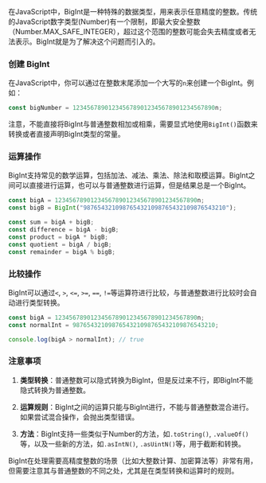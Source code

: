 在JavaScript中，BigInt是一种特殊的数据类型，用来表示任意精度的整数。传统的JavaScript数字类型(Number)有一个限制，即最大安全整数（Number.MAX_SAFE_INTEGER），超过这个范围的整数可能会失去精度或者无法表示。BigInt就是为了解决这个问题而引入的。

### 创建 BigInt

在JavaScript中，你可以通过在整数末尾添加一个大写的`n`来创建一个BigInt。例如：

```javascript
const bigNumber = 1234567890123456789012345678901234567890n;
```

注意，不能直接将BigInt与普通整数相加或相乘，需要显式地使用`BigInt()`函数来转换或者直接声明BigInt类型的常量。

### 运算操作

BigInt支持常见的数学运算，包括加法、减法、乘法、除法和取模运算。BigInt之间可以直接进行运算，也可以与普通整数进行运算，但是结果总是一个BigInt。

```javascript
const bigA = 1234567890123456789012345678901234567890n;
const bigB = BigInt("9876543210987654321098765432109876543210");

const sum = bigA + bigB;
const difference = bigA - bigB;
const product = bigA * bigB;
const quotient = bigA / bigB;
const remainder = bigA % bigB;
```

### 比较操作

BigInt可以通过`<`, `>`, `<=`, `>=`, `==`, `!=`等运算符进行比较，与普通整数进行比较时会自动进行类型转换。

```javascript
const bigA = 1234567890123456789012345678901234567890n;
const normalInt = 9876543210987654321098765432109876543210;

console.log(bigA > normalInt); // true
```

### 注意事项

1. **类型转换**：普通整数可以隐式转换为BigInt，但是反过来不行，即BigInt不能隐式转换为普通整数。
   
2. **运算规则**：BigInt之间的运算只能与BigInt进行，不能与普通整数混合进行。如果尝试混合操作，会抛出类型错误。

3. **方法**：BigInt支持一些类似于Number的方法，如`.toString()`, `.valueOf()`等，以及一些新的方法，如`.asIntN()`, `.asUintN()`等，用于截断和转换。

BigInt在处理需要高精度整数的场景（比如大整数计算、加密算法等）非常有用，但需要注意其与普通整数的不同之处，尤其是在类型转换和运算时的规则。